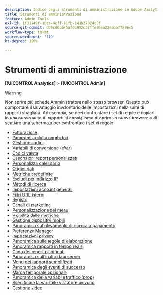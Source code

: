 ```yaml
---
description: Indice degli strumenti di amministrazione in Adobe Analytics.
title: Strumenti di amministrazione
feature: Admin Tools
exl-id: 1f31749f-10ce-4cff-81fb-141b37824c5f
source-git-commit: dc9cd6bb45af0c992c37ffe20ea22eab67789ec5
workflow-type: tm+mt
source-wordcount: '149'
ht-degree: 100%

---
```


# Strumenti di amministrazione

**[!UICONTROL Analytics]** > **[!UICONTROL Admin]**

>[!WARNING]
>
>Non aprire più schede Amministratore nello stesso browser. Questo può comportare il salvataggio involontario delle impostazioni nella suite di rapporti sbagliata. Ad esempio, se devi confrontare i set di regole e copiarli in una nuova suite di rapporti, ti consigliamo di aprire un nuovo browser o di scattare una schermata per confrontare i set di regole.

+ [Fatturazione](billing-admin.md)
+ [Panoramica delle regole bot](/help/admin/admin/c-manage-report-suites/c-edit-report-suites/general/bot-removal/bot-rules.md)
+ [Gestione codici](code-manager-admin.md)
+ [Variabili di conversione (eVar)](/help/admin/admin/c-manage-report-suites/c-edit-report-suites/conversion-var-admin/conversion-var-admin.md)
+ [Codici valuta](currency.md)
+ [Descrizioni report personalizzati](/help/admin/admin/c-manage-report-suites/c-edit-report-suites/c-traffic-variables/custom-desc-admin.md)
+ [Personalizza calendario](/help/admin/admin/c-manage-report-suites/c-edit-report-suites/general/custom-calendar.md)
+ [Origini dati](data-sources.md)
+ [Metriche predefinite](default-metrics.md)
+ [Escludi per indirizzo IP](exclude-ip.md)
+ [Metodi di ricerca](/help/admin/admin/c-manage-report-suites/c-edit-report-suites/conversion-var-admin/finding-methods.md)
+ [Impostazioni account generali](/help/admin/admin/c-manage-report-suites/c-edit-report-suites/general/general-acct-settings-admin.md)
+ [Filtri URL interni](/help/admin/admin/c-manage-report-suites/c-edit-report-suites/general/internal-url-filter-admin.md)
+ [Registri](logs.md)
+ [Canali di marketing](/help/admin/admin/c-manage-report-suites/c-edit-report-suites/marketing-channels-admin.md)
+ [Personalizzazione del menu](/help/admin/admin/c-manage-report-suites/c-edit-report-suites/general/customize-menus.md)
+ [Visibilità delle metriche](metric-visibility.md)
+ [Gestione dispositivi mobili](/help/admin/admin/c-manage-report-suites/c-edit-report-suites/mobile-management.md)
+ [Panoramica sul rilevamento di ricerca a pagamento](/help/admin/admin/c-manage-report-suites/c-edit-report-suites/general/paid-search-detection/paid-search-detection.md)
+ [Preferenze Manager](preferences-manager.md)
+ [Impostazioni privacy](/help/admin/admin/c-manage-report-suites/c-edit-report-suites/general/privacy-settings.md)
+ [Panoramica sulle regole di elaborazione](/help/admin/admin/c-manage-report-suites/c-edit-report-suites/general/c-processing-rules/processing-rules.md)
+ [Panoramica rapporti in tempo reale](/help/admin/admin/c-manage-report-suites/c-edit-report-suites/realtime/realtime.md)
+ [Coda dei report pianificati](scheduled-reports-admin.md)
+ [Panoramica sull’inoltro lato server](/help/admin/admin/c-manage-report-suites/c-edit-report-suites/general/c-server-side-forwarding/ssf.md)
+ [Menu dei rapporti semplificati](t-simplified-menu.md)
+ [Panoramica degli eventi di successo](/help/admin/admin/c-manage-report-suites/c-edit-report-suites/conversion-var-admin/c-success-events/success-event.md)
+ [Marca temporale opzionale](/help/admin/admin/c-manage-report-suites/c-edit-report-suites/general/timestamp-optional.md)
+ [Panoramica della variabile traffico (prop)](/help/admin/admin/c-manage-report-suites/c-edit-report-suites/c-traffic-variables/traffic-var.md)
+ [Specificare la variabile visitatore univoco](/help/admin/admin/c-manage-report-suites/c-edit-report-suites/conversion-var-admin/unique-visitor-variable-admin/t-unique-visitor-variable.md)
+ [Gestione video](video-management.md)

